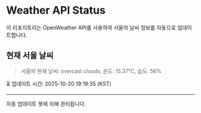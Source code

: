 
# Weather API Status

이 리포지토리는 OpenWeather API를 사용하여 서울의 날씨 정보를 자동으로 업데이트합니다.

## 현재 서울 날씨
> 서울의 현재 날씨: overcast clouds, 온도: 15.37°C, 습도: 56%

⏳ 업데이트 시간: 2025-10-20 19:19:35 (KST)

---
자동 업데이트 봇에 의해 관리됩니다.
